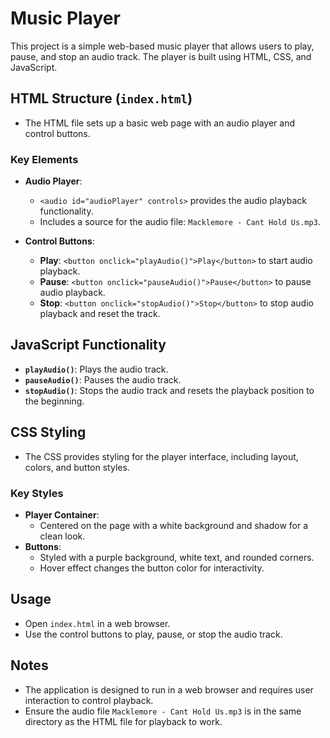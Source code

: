 # Music Player

This project is a simple web-based music player that allows users to play, pause, and stop an audio track. The player is built using HTML, CSS, and JavaScript.

## HTML Structure (`index.html`)

- The HTML file sets up a basic web page with an audio player and control buttons.

### Key Elements

- **Audio Player**: 
  - `<audio id="audioPlayer" controls>` provides the audio playback functionality.
  - Includes a source for the audio file: `Macklemore - Cant Hold Us.mp3`.

- **Control Buttons**: 
  - **Play**: `<button onclick="playAudio()">Play</button>` to start audio playback.
  - **Pause**: `<button onclick="pauseAudio()">Pause</button>` to pause audio playback.
  - **Stop**: `<button onclick="stopAudio()">Stop</button>` to stop audio playback and reset the track.

## JavaScript Functionality

- **`playAudio()`**: Plays the audio track.
- **`pauseAudio()`**: Pauses the audio track.
- **`stopAudio()`**: Stops the audio track and resets the playback position to the beginning.

## CSS Styling

- The CSS provides styling for the player interface, including layout, colors, and button styles.

### Key Styles

- **Player Container**: 
  - Centered on the page with a white background and shadow for a clean look.
- **Buttons**: 
  - Styled with a purple background, white text, and rounded corners.
  - Hover effect changes the button color for interactivity.

## Usage

- Open `index.html` in a web browser.
- Use the control buttons to play, pause, or stop the audio track.

## Notes

- The application is designed to run in a web browser and requires user interaction to control playback.
- Ensure the audio file `Macklemore - Cant Hold Us.mp3` is in the same directory as the HTML file for playback to work.
